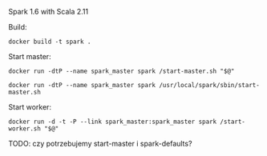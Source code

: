 Spark 1.6  with Scala 2.11

Build:

    docker build -t spark .


Start master:

    docker run -dtP --name spark_master spark /start-master.sh "$@"

    docker run -dtP --name spark_master spark /usr/local/spark/sbin/start-master.sh


Start worker:

    docker run -d -t -P --link spark_master:spark_master spark /start-worker.sh "$@"



TODO: czy potrzebujemy start-master i spark-defaults?
